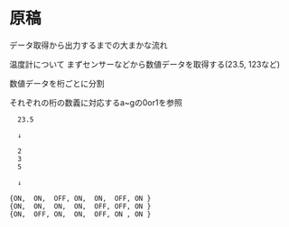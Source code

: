 # 原稿


データ取得から出力するまでの大まかな流れ

温度計について
まずセンサーなどから数値データを取得する(23.5, 123など)

数値データを桁ごとに分割

それぞれの桁の数義に対応するa~gの0or1を参照


      23.5

      ↓

      2
      3
      5
      
      ↓
    
    {ON,  ON,  OFF, ON,  ON,  OFF, ON } 
    {ON,  ON,  ON,  ON,  OFF, OFF, ON }
    {ON,  OFF, ON,  ON,  OFF, ON , ON } 